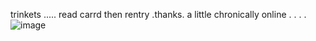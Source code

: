 trinkets ..... read carrd then rentry .thanks. a little chronically online .  . . .
![image](https://github.com/kanetojuusei/kanetojuusei/assets/135140542/ad04ab7c-ffb1-4073-a74c-4cee7bd04d3f)
